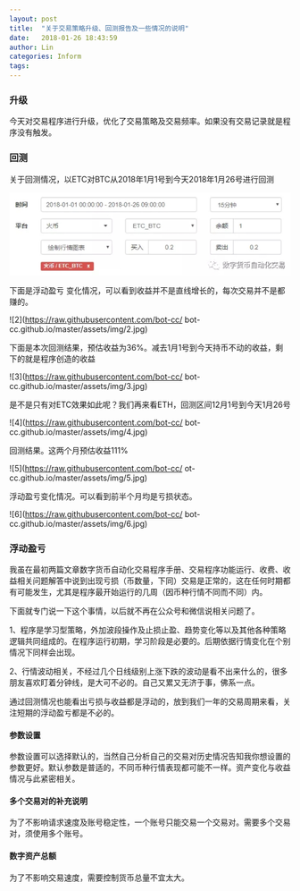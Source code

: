 ```yaml
---
layout: post
title:  "关于交易策略升级、回测报告及一些情况的说明"
date:   2018-01-26 18:43:59
author: Lin
categories: Inform
tags:
---
```


### 升级

今天对交易程序进行升级，优化了交易策略及交易频率。如果没有交易记录就是程序没有触发。

### 回测

关于回测情况，以ETC对BTC从2018年1月1号到今天2018年1月26号进行回测

![1](https://raw.githubusercontent.com/bot-cc/bot-cc.github.io/master/assets/img/1.jpg)

下面是浮动盈亏 变化情况，可以看到收益并不是直线增长的，每次交易并不是都赚的。

![2](https://raw.githubusercontent.com/bot-cc/ bot-cc.github.io/master/assets/img/2.jpg)

下面是本次回测结果，预估收益为36%。减去1月1号到今天持币不动的收益，剩下的就是程序创造的收益

![3](https://raw.githubusercontent.com/bot-cc/ bot-cc.github.io/master/assets/img/3.jpg)

是不是只有对ETC效果如此呢？我们再来看ETH，回测区间12月1号到今天1月26号

![4](https://raw.githubusercontent.com/bot-cc/ bot-cc.github.io/master/assets/img/4.jpg)

回测结果。这两个月预估收益111%

![5](https://raw.githubusercontent.com/bot-cc/ ot-cc.github.io/master/assets/img/5.jpg)

浮动盈亏变化情况。可以看到前半个月均是亏损状态。

![6](https://raw.githubusercontent.com/bot-cc/ bot-cc.github.io/master/assets/img/6.jpg)

### 浮动盈亏

我虽在最初两篇文章数字货币自动化交易程序手册、交易程序功能运行、收费、收益相关问题解答中说到出现亏损（币数量，下同）交易是正常的，这在任何时期都有可能发生，尤其是程序最开始运行的几周（因币种行情不同而不同）内。

下面就专门说一下这个事情，以后就不再在公众号和微信说相关问题了。

1、程序是学习型策略，外加波段操作及止损止盈、趋势变化等以及其他各种策略逻辑共同组成的。在程序运行初期，学习阶段是必要的。后期依据行情变化在个别情况下同样会出现。

2、行情波动相关，不经过几个日线级别上涨下跌的波动是看不出来什么的，很多朋友喜欢盯着分钟线，是大可不必的。自己又累又无济于事，佛系一点。



通过回测情况也能看出亏损与收益都是浮动的，放到我们一年的交易周期来看，关注短期的浮动盈亏都是不必的。



#### 参数设置

参数设置可以选择默认的，当然自己分析自己的交易对历史情况告知我你想设置的参数更好。默认参数是普适的，不同币种行情表现都可能不一样。资产变化与收益情况与此紧密相关。



#### 多个交易对的补充说明

为了不影响请求速度及账号稳定性，一个账号只能交易一个交易对。需要多个交易对，须使用多个账号。



#### 数字资产总额

为了不影响交易速度，需要控制货币总量不宜太大。